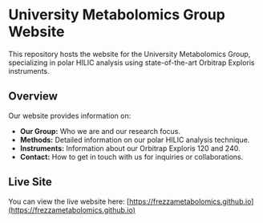 # University Metabolomics Group Website

This repository hosts the website for the University Metabolomics Group, specializing in polar HILIC analysis using state-of-the-art Orbitrap Exploris instruments.

## Overview

Our website provides information on:
- **Our Group:** Who we are and our research focus.
- **Methods:** Detailed information on our polar HILIC analysis technique.
- **Instruments:** Information about our Orbitrap Exploris 120 and 240.
- **Contact:** How to get in touch with us for inquiries or collaborations.

## Live Site

You can view the live website here: [https://frezzametabolomics.github.io](https://frezzametabolomics.github.io)

